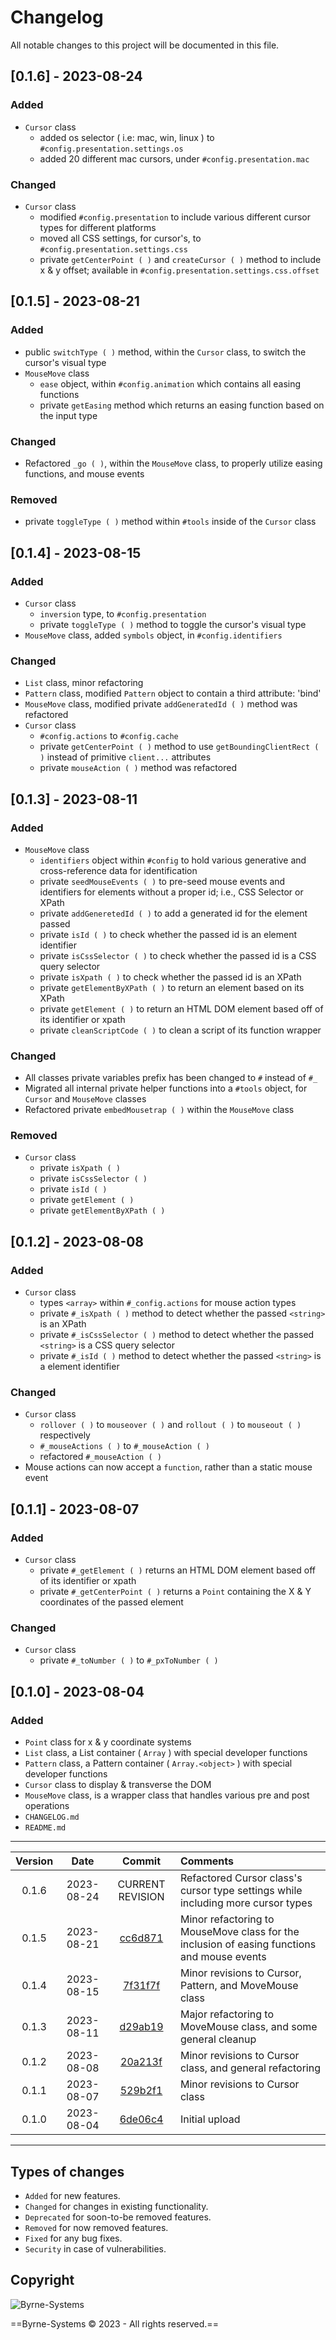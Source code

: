 # Changelog
All notable changes to this project will be documented in this file.

## [0.1.6] - 2023-08-24
### Added
- `Cursor` class
  - added os selector ( i.e: mac, win, linux ) to `#config.presentation.settings.os`
  - added 20 different mac cursors, under `#config.presentation.mac`

### Changed
- `Cursor` class
  - modified `#config.presentation` to include various different cursor types for different platforms
  - moved all CSS settings, for cursor's, to `#config.presentation.settings.css`
  - private `getCenterPoint ( )` and `createCursor ( )` method to include x & y offset; available in `#config.presentation.settings.css.offset`

## [0.1.5] - 2023-08-21
### Added
- public `switchType ( )` method, within the `Cursor` class, to switch the cursor's visual type
- `MouseMove` class
  - `ease` object, within `#config.animation` which contains all easing functions
  - private `getEasing` method which returns an easing function based on the input type

### Changed
- Refactored `_go ( )`, within the `MouseMove` class, to properly utilize easing functions, and mouse events

### Removed
- private `toggleType ( )` method within `#tools` inside of the `Cursor` class

## [0.1.4] - 2023-08-15
### Added
- `Cursor` class
  - `inversion` type, to `#config.presentation`
  - private `toggleType ( )` method to toggle the cursor's visual type
- `MouseMove` class, added `symbols` object, in `#config.identifiers`

### Changed
- `List` class, minor refactoring
- `Pattern` class, modified `Pattern` object to contain a third attribute: 'bind'
- `MouseMove` class, modified private `addGeneratedId ( )` method was refactored
- `Cursor` class
  - `#config.actions` to `#config.cache`
  - private `getCenterPoint ( )` method to use `getBoundingClientRect ( )` instead of primitive `client...` attributes
  - private `mouseAction ( )` method was refactored

## [0.1.3] - 2023-08-11
### Added
- `MouseMove` class
  - `identifiers` object within `#config` to hold various generative and cross-reference data for identification
  - private `seedMouseEvents ( )` to pre-seed mouse events and identifiers for elements without a proper id; i.e., CSS Selector or XPath
  - private `addGeneretedId ( )` to add a generated id for the element passed
  - private `isId ( )` to check whether the passed id is an element identifier
  - private `isCssSelector ( )` to check whether the passed id is a CSS query selector
  - private `isXpath ( )` to check whether the passed id is an XPath
  - private `getElementByXPath ( )` to return an element based on its XPath
  - private `getElement ( )` to return an HTML DOM element based off of its identifier or xpath
  - private `cleanScriptCode ( )` to clean a script of its function wrapper

### Changed
- All classes private variables prefix has been changed to `#` instead of `#_`
- Migrated all internal private helper functions into a `#tools` object, for `Cursor` and `MouseMove` classes
- Refactored private `embedMousetrap ( )` within the `MouseMove` class

### Removed
- `Cursor` class
  - private `isXpath ( )`
  - private `isCssSelector ( )`
  - private `isId ( )`
  - private `getElement ( )`
  - private `getElementByXPath ( )`

## [0.1.2] - 2023-08-08
### Added
- `Cursor` class
  - types `<array>` within `#_config.actions` for mouse action types
  - private `#_isXpath ( )` method to detect whether the passed `<string>` is an XPath
  - private `#_isCssSelector ( )` method to detect whether the passed `<string>` is a CSS query selector
  - private `#_isId ( )` method to detect whether the passed `<string>` is a element identifier

### Changed
- `Cursor` class
  - `rollover ( )` to `mouseover ( )` and `rollout ( )` to `mouseout ( )` respectively
  - `#_mouseActions ( )` to `#_mouseAction ( )`
  - refactored `#_mouseAction ( )`
- Mouse actions can now accept a `function`, rather than a static mouse event

## [0.1.1] - 2023-08-07
### Added
- `Cursor` class
  - private `#_getElement ( )` returns an HTML DOM element based off of its identifier or xpath
  - private `#_getCenterPoint ( )` returns a `Point` containing the X & Y coordinates of the passed element

### Changed
- `Cursor` class
  - private `#_toNumber ( )` to `#_pxToNumber ( )`

## [0.1.0] - 2023-08-04
### Added
- `Point` class for x & y coordinate systems
- `List` class, a List container ( `Array` ) with special developer functions
- `Pattern` class, a Pattern container ( `Array.<object>` ) with special developer functions
- `Cursor` class to display & transverse the DOM
- `MouseMove` class, is a wrapper class that handles various pre and post operations
- `CHANGELOG.md`
- `README.md`

---
| Version | Date       | Commit                                                                   | Comments                                                          |
| :-----: | :--------: | :----------------------------------------------------------------------: | :---------------------------------------------------------------- |
| 0.1.6   | 2023-08-24 | CURRENT REVISION                                                         | Refactored Cursor class's cursor type settings while including more cursor types
| 0.1.5   | 2023-08-21 | [cc6d871](https://github.com/Justin-Byrne/MouseMove/commit/cc6d871)      | Minor refactoring to MouseMove class for the inclusion of easing functions and mouse events
| 0.1.4   | 2023-08-15 | [7f31f7f](https://github.com/Justin-Byrne/MouseMove/commit/7f31f7f)      | Minor revisions to Cursor, Pattern, and MoveMouse class
| 0.1.3   | 2023-08-11 | [d29ab19](https://github.com/Justin-Byrne/MouseMove/commit/d29ab19)      | Major refactoring to MoveMouse class, and some general cleanup
| 0.1.2   | 2023-08-08 | [20a213f](https://github.com/Justin-Byrne/MouseMove/commit/20a213f)      | Minor revisions to Cursor class, and general refactoring
| 0.1.1   | 2023-08-07 | [529b2f1](https://github.com/Justin-Byrne/MouseMove/commit/529b2f1) 	    | Minor revisions to Cursor class
| 0.1.0   | 2023-08-04 | [6de06c4](https://github.com/Justin-Byrne/MouseMove/commit/6de06c4) 	    | Initial upload

---

## Types of changes
- `Added` for new features.
- `Changed` for changes in existing functionality.
- `Deprecated` for soon-to-be removed features.
- `Removed` for now removed features.
- `Fixed` for any bug fixes.
- `Security` in case of vulnerabilities.

## Copyright

![Byrne-Systems](http://byrne-systems.com/content/static/cube_sm.png)

==Byrne-Systems © 2023 - All rights reserved.==
